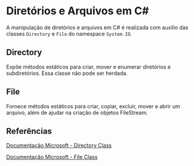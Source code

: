 # Diretórios e Arquivos em C#

A manipulação de diretórios e arquivos em C# é realizada com auxílio das classes ``Directory`` e ``File`` do namespace ``System.IO``.

## Directory

Expõe métodos estáticos para criar, mover e enumerar diretórios e subdiretórios. Essa classe não pode ser herdada.

## File

Fornece métodos estáticos para criar, copiar, excluir, mover e abrir um arquivo, além de ajudar na criação de objetos FileStream.

## Referências

[Documentação Microsoft - Directory Class](https://docs.microsoft.com/en-us/dotnet/api/system.io.directory?view=net-6.0)

[Documentação Microsoft - File Class](https://docs.microsoft.com/en-us/dotnet/api/system.io.file?view=net-6.0)